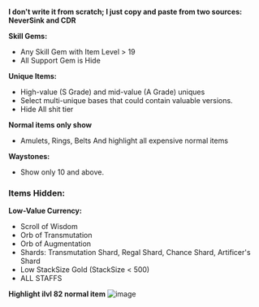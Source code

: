   **I don't write it from scratch; I just copy and paste from two sources: NeverSink and CDR**
  
  **Skill Gems:**
   - Any Skill Gem with Item Level > 19
   - All Support Gem is Hide

   **Unique Items:**
   - High-value (S Grade) and mid-value (A Grade) uniques
   - Select multi-unique bases that could contain valuable versions.
   - Hide All shit tier
   
**Normal items only show**
   - Amulets, Rings, Belts
And highlight all expensive normal items


   **Waystones:**
   - Show only 10 and above.
   
### Items Hidden:

**Low-Value Currency:**
   - Scroll of Wisdom
   - Orb of Transmutation
   - Orb of Augmentation
   - Shards: Transmutation Shard, Regal Shard, Chance Shard, Artificer's Shard
   - Low StackSize Gold (StackSize < 500)
   - ALL STAFFS

**Highlight ilvl 82 normal item**
![image](https://github.com/user-attachments/assets/ea694b6f-39b3-461c-a0e0-b31660392709)

